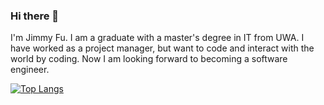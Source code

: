 ### Hi there 👋
I'm Jimmy Fu. I am a graduate with a master's degree in IT from UWA. I have worked as a project manager, but want to code and interact with the world by coding. Now I am looking forward to becoming a software engineer.


[![Top Langs](https://github-readme-stats.vercel.app/api/top-langs/?username=JimmyFu-Coder)](https://github.com/anuraghazra/github-readme-stats)
